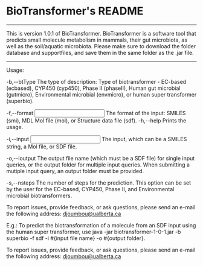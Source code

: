 # BioTransformer's README

**********************************************************************************
This is version 1.0.1 of BioTransformer. BioTransformer is a software tool that 
predicts small molecule metabolism in mammals, their gut microbiota, 
as well as the soil/aquatic microbiota.
Please make sure to download the folder database and supportfiles, and save them 
in the same folder as the .jar file.
**********************************************************************************

Usage:

 -b,--btType <BioTransformer Type>   The type of description: Type of
                                     biotransformer - EC-based (ecbased), CYP450 (cyp450),
                                     Phase II (phaseII), Human gut microbial (gutmicro),
                                     Environmental microbial (envmicro), or human
                                     super transformer (superbio).
                                     
 -f,--format <Input format>          The format of the input: SMILES
                                     (smi), MDL Mol file (mol), or
                                     Structure data file (sdf).
 -h,--help                           Prints the usage.
 
 -i,--input <Input>                  The input, which can be a SMILES
                                     string, a Mol file, or SDF file.
                                     
 -o,--ioutput <Output>               The output file name (which must be a
                                     SDF file) for single input queries,
                                     or the output folder for multiple
                                     input queries.
                                     When submitting a mutiple input
                                     query, an output folder must be
                                     provided.
                                     
 -s,--nsteps <Number of steps>       The number of steps for the
                                     prediction. This option can be set by
                                     the user for the EC-based, CYP450,
                                     Phase II, and Environmental microbial
                                     biotransformers.
									 
To report issues, provide feedback, or ask questions, please send an
e-mail the following address: djoumbou@ualberta.ca

E.g.: To predict the biotransformation of a molecule from an SDF input using the human super transformer, use
java -jar biotransformer-1-0-1.jar -b superbio -f sdf -i #{input file name} -o #{output folder}.

To report issues, provide feedback, or ask questions, please send an e-mail the following address: djoumbou@ualberta.ca